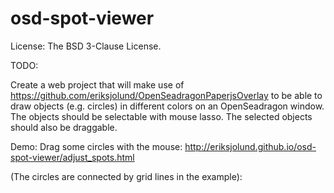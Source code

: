 # osd-spot-viewer

License: The BSD 3-Clause License.

TODO:

Create a web project that will make use of
https://github.com/eriksjolund/OpenSeadragonPaperjsOverlay
to be able to draw objects (e.g. circles) in different colors
on an OpenSeadragon window. The objects should be selectable
with mouse lasso. The selected objects should also be draggable.


Demo:
Drag some circles with the mouse:
http://eriksjolund.github.io/osd-spot-viewer/adjust_spots.html

(The circles are connected by grid lines in the example):
